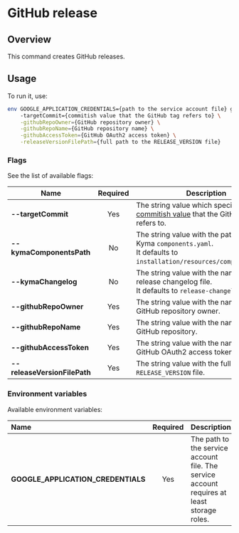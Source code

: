 # GitHub release

## Overview

This command creates GitHub releases.

## Usage

To run it, use:
```bash
env GOOGLE_APPLICATION_CREDENTIALS={path to the service account file} go run main.go \ 
    -targetCommit={commitish value that the GitHub tag refers to} \
    -githubRepoOwner={GitHub repository owner} \
    -githubRepoName={GitHub repository name} \
    -githubAccessToken={GitHub OAuth2 access token} \
    -releaseVersionFilePath={full path to the RELEASE_VERSION file} 
```

### Flags

See the list of available flags:

| Name | Required | Description |
|---|:---:|---|
| **--targetCommit** | Yes | The string value which specifies the [commitish value](https://docs.github.com/en/rest/releases/releases#create-a-release) that the GitHub tag refers to.|
| **--kymaComponentsPath**  | No | The string value with the path to the Kyma `components.yaml`. <br> It defaults to `installation/resources/components.yaml`.|                        
| **--kymaChangelog** | No | The string value with the name of the release changelog file. <br> It defaults to `release-changelog.md`.|                                                      
| **--githubRepoOwner** | Yes | The string value with the name of the GitHub repository owner.|                                                                                            
| **--githubRepoName** | Yes| The string value with the name of the GitHub repository.|                                                                                                
| **--githubAccessToken** | Yes | The string value with the name of the GitHub OAuth2 access token.|                                                                                        
| **--releaseVersionFilePath** | Yes | The string value with the full path to the `RELEASE_VERSION` file.|                                                                                       

### Environment variables

Available environment variables:

| Name                                  | Required | Description                                                                                          |
| :------------------------------------ | :------: | :--------------------------------------------------------------------------------------------------- |
| **GOOGLE_APPLICATION_CREDENTIALS**    |    Yes   | The path to the service account file. The service account requires at least storage roles. |
